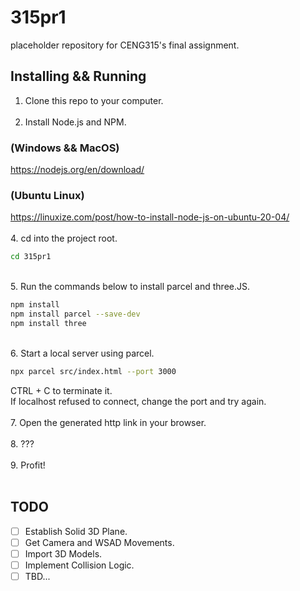 # 315pr1
placeholder repository for CENG315's final assignment. </br>

## Installing && Running
1. Clone this repo to your computer. </br> </br>
2. Install Node.js and NPM. </br>
### (Windows && MacOS)
https://nodejs.org/en/download/ </br>
### (Ubuntu Linux)
https://linuxize.com/post/how-to-install-node-js-on-ubuntu-20-04/ </br> </br>
4. cd into the project root.

```bash
cd 315pr1
```
</br>
5. Run the commands below to install parcel and three.JS.

```bash
npm install
npm install parcel --save-dev
npm install three
```
</br>
6. Start a local server using parcel.
   
```bash
npx parcel src/index.html --port 3000
``` 
CTRL + C to terminate it. <br>
If localhost refused to connect, change the port and try again. </br> </br>
7. Open the generated http link in your browser. </br> </br>
8. ??? </br> </br>
9. Profit! </br> </br>

## TODO
- [ ] Establish Solid 3D Plane.
- [ ] Get Camera and WSAD Movements.
- [ ] Import 3D Models.
- [ ] Implement Collision Logic.
- [ ] TBD...
